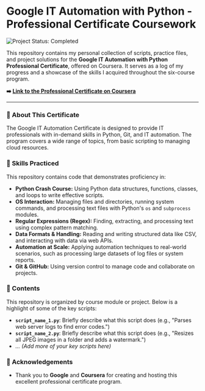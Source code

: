 # Google IT Automation with Python - Professional Certificate Coursework

![Project Status: Completed](https://img.shields.io/badge/status-completed-brightgreen)

This repository contains my personal collection of scripts, practice files, and project solutions for the **Google IT Automation with Python Professional Certificate**, offered on Coursera. It serves as a log of my progress and a showcase of the skills I acquired throughout the six-course program.

**➡️ [Link to the Professional Certificate on Coursera](https://www.coursera.org/professional-certificates/google-it-automation)**

---

### 📖 About This Certificate

The Google IT Automation Certificate is designed to provide IT professionals with in-demand skills in Python, Git, and IT automation. The program covers a wide range of topics, from basic scripting to managing cloud resources.

### 🧠 Skills Practiced

This repository contains code that demonstrates proficiency in:

* **Python Crash Course:** Using Python data structures, functions, classes, and loops to write effective scripts.
* **OS Interaction:** Managing files and directories, running system commands, and processing text files with Python's `os` and `subprocess` modules.
* **Regular Expressions (Regex):** Finding, extracting, and processing text using complex pattern matching.
* **Data Formats & Handling:** Reading and writing structured data like CSV, and interacting with data via web APIs.
* **Automation at Scale:** Applying automation techniques to real-world scenarios, such as processing large datasets of log files or system reports.
* **Git & GitHub:** Using version control to manage code and collaborate on projects.

### 🚀 Contents

This repository is organized by course module or project. Below is a highlight of some of the key scripts:

* **`script_name_1.py`**: Briefly describe what this script does (e.g., "Parses web server logs to find error codes.")
* **`script_name_2.py`**: Briefly describe what this script does (e.g., "Resizes all JPEG images in a folder and adds a watermark.")
* *... (Add more of your key scripts here)*

### 🙏 Acknowledgements

* Thank you to **Google** and **Coursera** for creating and hosting this excellent professional certificate program.
